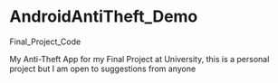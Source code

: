 # AndroidAntiTheft_Demo
Final_Project_Code

My Anti-Theft App for my Final Project at University, this is a personal project but I am open to suggestions from anyone
